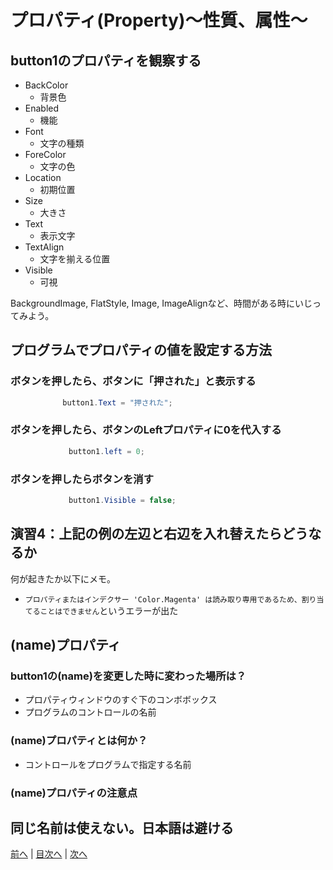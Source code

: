 # プロパティ(Property)～性質、属性～

## button1のプロパティを観察する

- BackColor
  - 背景色
- Enabled
  - 機能
- Font
  - 文字の種類
- ForeColor
  - 文字の色
- Location
  - 初期位置
- Size
  - 大きさ
- Text
  - 表示文字
- TextAlign
  - 文字を揃える位置
- Visible
  - 可視

BackgroundImage, FlatStyle, Image, ImageAlignなど、時間がある時にいじってみよう。

## プログラムでプロパティの値を設定する方法
### ボタンを押したら、ボタンに「押された」と表示する

```cs
　　　　　　　button1.Text = "押された";
```

### ボタンを押したら、ボタンのLeftプロパティに0を代入する

```cs
             button1.left = 0;
```

### ボタンを押したらボタンを消す

```cs
             button1.Visible = false;
```

## 演習4：上記の例の左辺と右辺を入れ替えたらどうなるか
何が起きたか以下にメモ。


- `プロパティまたはインデクサー 'Color.Magenta' は読み取り専用であるため、割り当てることはできません`というエラーが出た

## (name)プロパティ
### button1の(name)を変更した時に変わった場所は？

- プロパティウィンドウのすぐ下のコンボボックス
- プログラムのコントロールの名前

### (name)プロパティとは何か？

- コントロールをプログラムで指定する名前

### (name)プロパティの注意点

同じ名前は使えない。日本語は避ける
---

[前へ](03.md) | [目次へ](README.md#%E7%9B%AE%E6%AC%A1) | [次へ](05.md)
